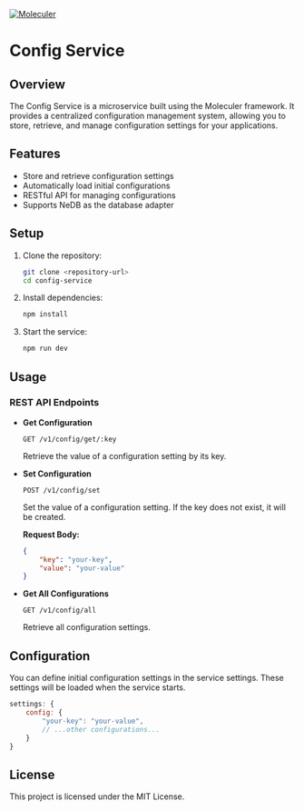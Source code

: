 [![Moleculer](https://badgen.net/badge/Powered%20by/Moleculer/0e83cd)](https://moleculer.services)

# Config Service

## Overview
The Config Service is a microservice built using the Moleculer framework. It provides a centralized configuration management system, allowing you to store, retrieve, and manage configuration settings for your applications.

## Features
- Store and retrieve configuration settings
- Automatically load initial configurations
- RESTful API for managing configurations
- Supports NeDB as the database adapter

## Setup
1. Clone the repository:
    ```sh
    git clone <repository-url>
    cd config-service
    ```

2. Install dependencies:
    ```sh
    npm install
    ```

3. Start the service:
    ```sh
    npm run dev
    ```

## Usage
### REST API Endpoints
- **Get Configuration**
    ```http
    GET /v1/config/get/:key
    ```
    Retrieve the value of a configuration setting by its key.

- **Set Configuration**
    ```http
    POST /v1/config/set
    ```
    Set the value of a configuration setting. If the key does not exist, it will be created.

    **Request Body:**
    ```json
    {
        "key": "your-key",
        "value": "your-value"
    }
    ```

- **Get All Configurations**
    ```http
    GET /v1/config/all
    ```
    Retrieve all configuration settings.

## Configuration
You can define initial configuration settings in the service settings. These settings will be loaded when the service starts.

```javascript
settings: {
    config: {
        "your-key": "your-value",
        // ...other configurations...
    }
}
```

## License
This project is licensed under the MIT License.
